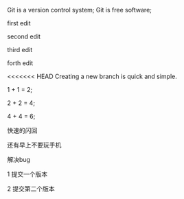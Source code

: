 Git is a version control system;
Git is free software;


first edit



second edit

third edit

forth edit

<<<<<<< HEAD
Creating a new branch is quick and simple.


1 + 1 = 2;

2 + 2 = 4;

4 + 4 = 6;

快速的闪回

还有早上不要玩手机

解决bug

1 提交一个版本

2 提交第二个版本
